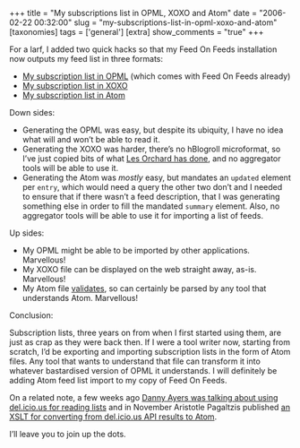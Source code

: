 +++
title = "My subscriptions list in OPML, XOXO and Atom"
date = "2006-02-22 00:32:00"
slug = "my-subscriptions-list-in-opml-xoxo-and-atom"
[taxonomies]
tags = ['general']
[extra]
show_comments = "true"
+++

For a larf, I added two quick hacks so that my Feed On Feeds installation now outputs my feed list in three formats:

- [My subscription list in OPML](http://philwilson.org/feeds/subscriptions-opml.xml) (which comes with Feed On Feeds already)
- [My subscription list in XOXO](http://philwilson.org/feeds/subscriptions-xoxo.xml)
- [My subscription list in Atom](http://philwilson.org/feeds/subscriptions-atom.xml)

Down sides:

- Generating the OPML was easy, but despite its ubiquity, I have no idea what will and won’t be able to read it.
- Generating the XOXO was harder, there’s no hBlogroll microformat, so I’ve just copied bits of what [Les Orchard has done](http://decafbad.com/blog/2005/12/01/feedrolls-in-xoxo-from-opml-via-xslt-and-url-line-magic "Feedrolls in XOXO from OPML via XSLT and URL-line Magic"), and no aggregator tools will be able to use it.
- Generating the Atom was *mostly* easy, but mandates an `updated` element per `entry`, which would need a query the other two don’t and I needed to ensure that if there wasn’t a feed description, that I was generating something else in order to fill the mandated `summary` element. Also, no aggregator tools will be able to use it for importing a list of feeds.

Up sides:

- My OPML might be able to be imported by other applications. Marvellous!
- My XOXO file can be displayed on the web straight away, as-is. Marvellous!
- My Atom file [validates](http://feedvalidator.org/check.cgi?url=http%3A%2F%2Fphilwilson.org%2Ffeeds%2Fsubscriptions-atom.xml), so can certainly be parsed by any tool that understands Atom. Marvellous!

Conclusion:

Subscription lists, three years on from when I first started using them, are just as crap as they were back then. If I were a tool writer now, starting from scratch, I’d be exporting and importing subscription lists in the form of Atom files. Any tool that wants to understand that file can transform it into whatever bastardised version of OPML it understands. I will definitely be adding Atom feed list import to my copy of Feed On Feeds.

On a related note, a few weeks ago [Danny Ayers was talking about using del.icio.us for reading lists](http://dannyayers.com/archives/2006/02/07/delicious-reading-lists/) and in November Aristotle Pagaltzis published [an XSLT for converting from del.icio.us API results to Atom](http://plasmasturm.org/code/delicious-atom/).

I’ll leave you to join up the dots.
